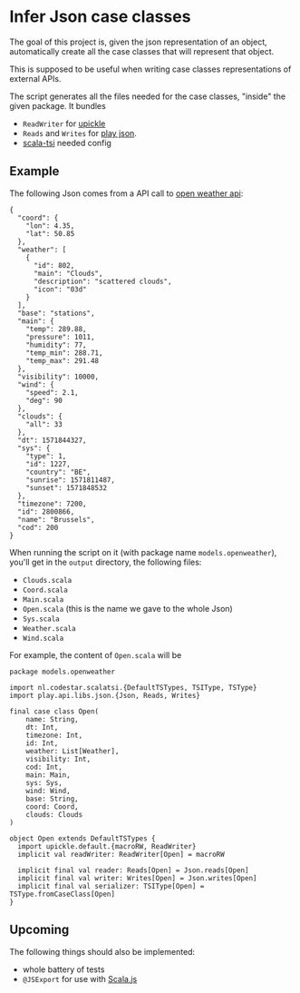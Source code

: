 # Infer Json case classes

The goal of this project is, given the json representation of an object, automatically create all the case classes that will represent that object.

This is supposed to be useful when writing case classes representations of external APIs.

The script generates all the files needed for the case classes, "inside" the given package. It bundles
- `ReadWriter` for [upickle](http://www.lihaoyi.com/upickle/)
- `Reads` and `Writes` for [play json](https://github.com/playframework/play-json).
- [scala-tsi](https://github.com/code-star/scala-tsi) needed config

## Example

The following Json comes from a API call to [open weather api](https://openweathermap.org/):
```
{
  "coord": {
    "lon": 4.35,
    "lat": 50.85
  },
  "weather": [
    {
      "id": 802,
      "main": "Clouds",
      "description": "scattered clouds",
      "icon": "03d"
    }
  ],
  "base": "stations",
  "main": {
    "temp": 289.88,
    "pressure": 1011,
    "humidity": 77,
    "temp_min": 288.71,
    "temp_max": 291.48
  },
  "visibility": 10000,
  "wind": {
    "speed": 2.1,
    "deg": 90
  },
  "clouds": {
    "all": 33
  },
  "dt": 1571844327,
  "sys": {
    "type": 1,
    "id": 1227,
    "country": "BE",
    "sunrise": 1571811487,
    "sunset": 1571848532
  },
  "timezone": 7200,
  "id": 2800866,
  "name": "Brussels",
  "cod": 200
}
```

When running the script on it (with package name `models.openweather`), you'll get in the `output` directory, the following files:
- `Clouds.scala`
- `Coord.scala`
- `Main.scala`
- `Open.scala` (this is the name we gave to the whole Json)
- `Sys.scala`
- `Weather.scala`
- `Wind.scala`

For example, the content of `Open.scala` will be
```
package models.openweather

import nl.codestar.scalatsi.{DefaultTSTypes, TSIType, TSType}
import play.api.libs.json.{Json, Reads, Writes}

final case class Open(
	name: String,
	dt: Int,
	timezone: Int,
	id: Int,
	weather: List[Weather],
	visibility: Int,
	cod: Int,
	main: Main,
	sys: Sys,
	wind: Wind,
	base: String,
	coord: Coord,
	clouds: Clouds
)

object Open extends DefaultTSTypes {
  import upickle.default.{macroRW, ReadWriter}
  implicit val readWriter: ReadWriter[Open] = macroRW

  implicit final val reader: Reads[Open] = Json.reads[Open]
  implicit final val writer: Writes[Open] = Json.writes[Open]
  implicit final val serializer: TSIType[Open] = TSType.fromCaseClass[Open]
}
```

## Upcoming

The following things should also be implemented:
- whole battery of tests
- `@JSExport` for use with [Scala.js](https://www.scala-js.org/)
